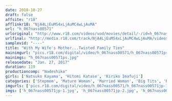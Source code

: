 ```yaml
---
date: 2018-10-27
draft: false
affsite: "r18"
afflinkr18: "NjA4LjEuMS4xLjAuMC4wLjAuMA"
url: "h_067nass00571"
urloriginal: "http://www.r18.com/videos/vod/movies/detail/-/id=h_067nass00571"
urlfinal: "http://media.r18.com/track/NjA4LjEuMS4xLjAuMC4wLjAuMA/videos/vod/movies/detail/-/id=h_067nass00571"
samplevid: "----"
title: "With My Wife's Mother...Twisted Family Ties"
mainimgurl: "pics.r18.com/digital/video/h_067nass00571/h_067nass00571ps.jpg"
mainimgs: "h_067nass00571ps.jpg"
releasedate: "Jan. 27, 2017"
duration: 119
productioncomp: "Nadeshiko"
girls: ['Natsuko Kayama', 'Hitomi Katase', 'Kiriko Imafuji']
categories: ['Stepmom', 'Mature Woman', 'Married Woman', 'Big Tits', 'Relatives', 'Creampie', 'Blowjob', 'Masturbation']
imgurls: ['pics.r18.com/digital/video/h_067nass00571/h_067nass00571jp-1.jpg', 'pics.r18.com/digital/video/h_067nass00571/h_067nass00571jp-2.jpg', 'pics.r18.com/digital/video/h_067nass00571/h_067nass00571jp-3.jpg', 'pics.r18.com/digital/video/h_067nass00571/h_067nass00571jp-4.jpg', 'pics.r18.com/digital/video/h_067nass00571/h_067nass00571jp-5.jpg', 'pics.r18.com/digital/video/h_067nass00571/h_067nass00571jp-6.jpg', 'pics.r18.com/digital/video/h_067nass00571/h_067nass00571jp-7.jpg', 'pics.r18.com/digital/video/h_067nass00571/h_067nass00571jp-8.jpg', 'pics.r18.com/digital/video/h_067nass00571/h_067nass00571jp-9.jpg', 'pics.r18.com/digital/video/h_067nass00571/h_067nass00571jp-10.jpg', 'pics.r18.com/digital/video/h_067nass00571/h_067nass00571jp-11.jpg', 'pics.r18.com/digital/video/h_067nass00571/h_067nass00571jp-12.jpg', 'pics.r18.com/digital/video/h_067nass00571/h_067nass00571jp-13.jpg', 'pics.r18.com/digital/video/h_067nass00571/h_067nass00571jp-14.jpg', 'pics.r18.com/digital/video/h_067nass00571/h_067nass00571jp-15.jpg', 'pics.r18.com/digital/video/h_067nass00571/h_067nass00571jp-16.jpg', 'pics.r18.com/digital/video/h_067nass00571/h_067nass00571jp-17.jpg', 'pics.r18.com/digital/video/h_067nass00571/h_067nass00571jp-18.jpg', 'pics.r18.com/digital/video/h_067nass00571/h_067nass00571jp-19.jpg', 'pics.r18.com/digital/video/h_067nass00571/h_067nass00571jp-20.jpg']
imgs: ['h_067nass00571jp-1.jpg', 'h_067nass00571jp-2.jpg', 'h_067nass00571jp-3.jpg', 'h_067nass00571jp-4.jpg', 'h_067nass00571jp-5.jpg', 'h_067nass00571jp-6.jpg', 'h_067nass00571jp-7.jpg', 'h_067nass00571jp-8.jpg', 'h_067nass00571jp-9.jpg', 'h_067nass00571jp-10.jpg', 'h_067nass00571jp-11.jpg', 'h_067nass00571jp-12.jpg', 'h_067nass00571jp-13.jpg', 'h_067nass00571jp-14.jpg', 'h_067nass00571jp-15.jpg', 'h_067nass00571jp-16.jpg', 'h_067nass00571jp-17.jpg', 'h_067nass00571jp-18.jpg', 'h_067nass00571jp-19.jpg', 'h_067nass00571jp-20.jpg']
---
```

